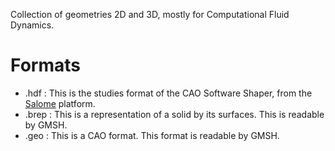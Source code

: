 Collection of geometries 2D and 3D, mostly for Computational Fluid Dynamics.

# Formats
* .hdf : This is the studies format of the CAO Software Shaper, from the [Salome](https://docs.salome-platform.org/latest/main/index.html) platform.
* .brep : This is a representation of a solid by its surfaces. This is readable by GMSH.
* .geo : This is a CAO format. This format is readable by GMSH.